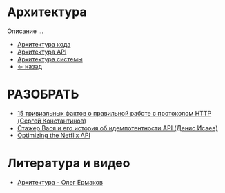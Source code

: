 # Архитектура
Описание ...

- [Архитектура кода](code/README.md)
- [Архитектура API](api/README.md)
- [Архитектура системы](system/README.md)
- [<- назад](../README.md)

# РАЗОБРАТЬ
- [15 тривиальных фактов о правильной работе с протоколом HTTP
(Сергей Константинов)](https://habr.com/ru/company/yandex/blog/265569/)
- [Стажер Вася и его история об идемпотентности API
(Денис Исаев)](https://habr.com/ru/company/yandex/blog/442762/)
- [Optimizing the Netflix API](https://netflixtechblog.com/optimizing-the-netflix-api-5c9ac715cf19)


# Литература и видео
- [Архитектура - Олег Ермаков](https://www.youtube.com/watch?v=dH1_g8V5vQQ&list=PLQC2_0cDcSKBHamFYA6ncnc_fYuEQUy0s&index=6)